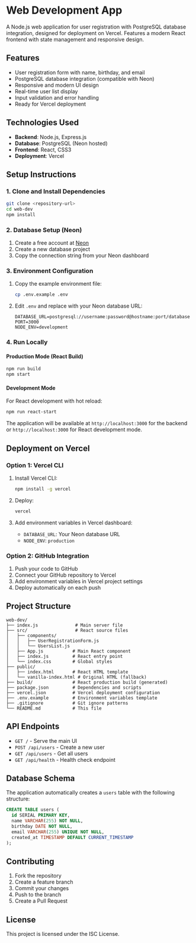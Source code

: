 # Web Development App

A Node.js web application for user registration with PostgreSQL database integration, designed for deployment on Vercel. Features a modern React frontend with state management and responsive design.

## Features

- User registration form with name, birthday, and email
- PostgreSQL database integration (compatible with Neon)
- Responsive and modern UI design
- Real-time user list display
- Input validation and error handling
- Ready for Vercel deployment

## Technologies Used

- **Backend**: Node.js, Express.js
- **Database**: PostgreSQL (Neon hosted)
- **Frontend**: React, CSS3
- **Deployment**: Vercel

## Setup Instructions

### 1. Clone and Install Dependencies

```bash
git clone <repository-url>
cd web-dev
npm install
```

### 2. Database Setup (Neon)

1. Create a free account at [Neon](https://neon.tech/)
2. Create a new database project
3. Copy the connection string from your Neon dashboard

### 3. Environment Configuration

1. Copy the example environment file:
   ```bash
   cp .env.example .env
   ```

2. Edit `.env` and replace with your Neon database URL:
   ```
   DATABASE_URL=postgresql://username:password@hostname:port/database
   PORT=3000
   NODE_ENV=development
   ```

### 4. Run Locally

#### Production Mode (React Build)
```bash
npm run build
npm start
```

#### Development Mode
For React development with hot reload:
```bash
npm run react-start
```

The application will be available at `http://localhost:3000` for the backend or `http://localhost:3000` for React development mode.

## Deployment on Vercel

### Option 1: Vercel CLI

1. Install Vercel CLI:
   ```bash
   npm install -g vercel
   ```

2. Deploy:
   ```bash
   vercel
   ```

3. Add environment variables in Vercel dashboard:
   - `DATABASE_URL`: Your Neon database URL
   - `NODE_ENV`: `production`

### Option 2: GitHub Integration

1. Push your code to GitHub
2. Connect your GitHub repository to Vercel
3. Add environment variables in Vercel project settings
4. Deploy automatically on each push

## Project Structure

```
web-dev/
├── index.js              # Main server file
├── src/                  # React source files
│   ├── components/
│   │   ├── UserRegistrationForm.js
│   │   └── UsersList.js
│   ├── App.js           # Main React component
│   ├── index.js         # React entry point
│   └── index.css        # Global styles
├── public/
│   ├── index.html       # React HTML template
│   └── vanilla-index.html # Original HTML (fallback)
├── build/               # React production build (generated)
├── package.json         # Dependencies and scripts
├── vercel.json          # Vercel deployment configuration
├── .env.example         # Environment variables template
├── .gitignore           # Git ignore patterns
└── README.md            # This file
```

## API Endpoints

- `GET /` - Serve the main UI
- `POST /api/users` - Create a new user
- `GET /api/users` - Get all users
- `GET /api/health` - Health check endpoint

## Database Schema

The application automatically creates a `users` table with the following structure:

```sql
CREATE TABLE users (
  id SERIAL PRIMARY KEY,
  name VARCHAR(255) NOT NULL,
  birthday DATE NOT NULL,
  email VARCHAR(255) UNIQUE NOT NULL,
  created_at TIMESTAMP DEFAULT CURRENT_TIMESTAMP
);
```

## Contributing

1. Fork the repository
2. Create a feature branch
3. Commit your changes
4. Push to the branch
5. Create a Pull Request

## License

This project is licensed under the ISC License.